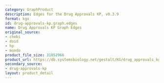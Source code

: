 ```yaml
---
category: GraphProduct
description: Edges for the Drug Approvals KP, v0.3.9
format: kgx
id: drug-approvals-kp.graph.edges
name: Drug Approvals KP Graph Edges
original_source:
- chebi
- doid
- hp
- mondo
product_file_size: 31052966
product_url: https://db.systemsbiology.net/gestalt/KG/drug_approvals_kg_edges_v0.3.9.tsv
secondary_source:
- drug-approvals-kp
layout: product_detail
---
```

